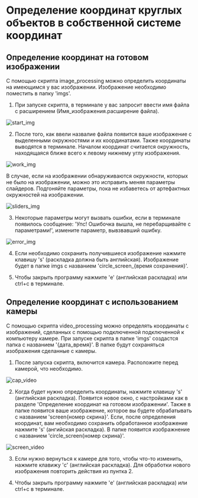 # Определение координат круглых объектов в собственной системе координат

## Определение координат на готовом изображении 

С помощью скрипта image_processing можно определить координаты на имеющимся у вас изображении. Изображение необходимо поместить в папку 'imgs'.

1. При запуске скрипта, в терминале у вас запросит ввести имя файла с расширением (Имя_изображения.расширение файла).

![start_img](https://github.com/gitzense/caps_coordinates/assets/114235388/d55fad88-559c-4c25-b663-1880c8d33886)

2. После того, как ввели назвалие файла появится ваше изображение с выделенными окружностями и их координатами. Также координаты выводятся в терминале. Началом координат считается окружность, находящаяся ближе всего к левому нижнему углу изображения.

![work_img](https://github.com/gitzense/caps_coordinates/assets/114235388/520eaddc-3997-42b2-ad98-b49529b00543)

В случае, если на изображении обнаруживаются окружности, которых не было на изображении, можно это исправить меняя параметры слайдеров. Подгоняйте параметры, пока не избаветесь от артефактных окружностей на изображении. 

![sliders_img](https://github.com/gitzense/caps_coordinates/assets/114235388/7260afda-9409-455f-a8c5-5dc555c0e065)

3. Некоторые параметры могут вызвать ошибки, если в терминале появилось сообщение: 'Упс! Ошибочка вышла, не перебарщивайте с параметрами!', измените параметр, вывзвавший ошибку.

![error_img](https://github.com/gitzense/caps_coordinates/assets/114235388/8705841f-481a-49b6-8f05-cbdeaf5eb0ac)

4. Если необходимо сохранить получившиеся изображение нажмите клавишу 's' (раскладка должна быть английская). Изображение будет в папке imgs с названием 'circle_screen_{время сохранения}'.
  
5. Чтобы закрыть программу нажмите 'e' (английская раскладка) или ctrl+c в терминале.

## Определение координат с использованием камеры

С помощью скрипта video_processing можно определять координаты с изображений, сделанных с помощью подключенной подключенной к компьютеру камере. При запуске скрипта в папке 'imgs' создастся папка с названием '{дата_время}'. В папке будут сохраняться изображения сделанные с камеры. 

1. После запуска скрипта, включится камера. Расположите перед камерой, что необходимо.

![cap_video](https://github.com/gitzense/caps_coordinates/assets/114235388/c540117a-9cae-425e-a678-910ca0fba629)

2. Когда будет нужно определить координаты, нажмите клавишу 's' (английская раскладка). Появится новое окно, с настройками как в разделе 'Определение координат на готовом изображении'. Также в папке появится ваше изображение, которое вы будете обрабатывать с названием 'screen{номер скрина}'. Если, после определения координат, вам необходимо сохранить обработанное изображение нажмите 's' (ангийская раскладка). В папке появится изображнение с названием 'circle_screen{номер скрина}'.

![screen_video](https://github.com/gitzense/caps_coordinates/assets/114235388/134837a0-ae76-4d1e-ba49-9db3a0b937da)

3. Если нужно вернуться к камере для того, чтобы что-то изменить, нажмите клавижу 'c' (английская раскладка). Для обработки нового изображения повторить действия из пунтка 2.

4. Чтобы закрыть программу нажмите 'e' (английская раскладка) или ctrl+c в терминале.




